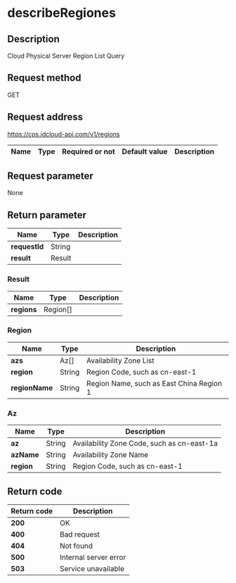 # describeRegiones


## Description
Cloud Physical Server Region List Query

## Request method
GET

## Request address
https://cps.jdcloud-api.com/v1/regions

|Name|Type|Required or not|Default value|Description|
|---|---|---|---|---|

## Request parameter
None


## Return parameter
|Name|Type|Description|
|---|---|---|
|**requestId**|String||
|**result**|Result||


### Result
|Name|Type|Description|
|---|---|---|
|**regions**|Region[]||
### Region
|Name|Type|Description|
|---|---|---|
|**azs**|Az[]|Availability Zone List|
|**region**|String|Region Code, such as cn-east-1|
|**regionName**|String|Region Name, such as East China Region 1|
### Az
|Name|Type|Description|
|---|---|---|
|**az**|String|Availability Zone Code, such as cn-east-1a|
|**azName**|String|Availability Zone Name|
|**region**|String|Region Code, such as cn-east-1|

## Return code
|Return code|Description|
|---|---|
|**200**|OK|
|**400**|Bad request|
|**404**|Not found|
|**500**|Internal server error|
|**503**|Service unavailable|
